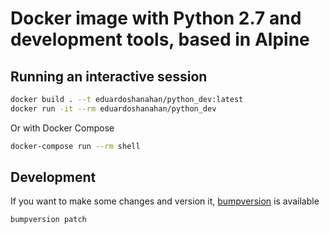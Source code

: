 # Docker image with Python 2.7 and development tools, based in Alpine

## Running an interactive session

```bash
docker build . --t eduardoshanahan/python_dev:latest
docker run -it --rm eduardoshanahan/python_dev
```

Or with Docker Compose

```bash
docker-compose run --rm shell
```

## Development

If you want to make some changes and version it, [bumpversion](https://pypi.python.org/pypi/bumpversion) is available

```bash
bumpversion patch
```
